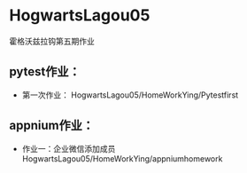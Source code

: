 # HogwartsLagou05
霍格沃兹拉钩第五期作业
## pytest作业：
- 第一次作业：
    HogwartsLagou05/HomeWorkYing/Pytestfirst
## appnium作业：
- 作业一：企业微信添加成员
    HogwartsLagou05/HomeWorkYing/appniumhomework